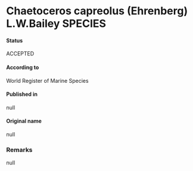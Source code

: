 Chaetoceros capreolus (Ehrenberg) L.W.Bailey SPECIES
=======

#### Status
ACCEPTED

#### According to
World Register of Marine Species

#### Published in
null

#### Original name
null

### Remarks
null